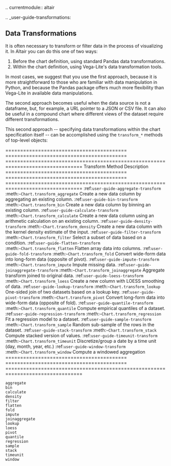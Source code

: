 .. currentmodule:: altair

.. \_user-guide-transformations:

## Data Transformations

It is often necessary to transform or filter data in the process of visualizing
it. In Altair you can do this one of two ways:

1. Before the chart definition, using standard Pandas data transformations.
2. Within the chart definition, using Vega-Lite's data transformation tools.

In most cases, we suggest that you use the first approach, because it is more
straightforward to those who are familiar with data manipulation in Python, and
because the Pandas package offers much more flexibility than Vega-Lite in
available data manipulations.

The second approach becomes useful when the data source is not a dataframe, but,
for example, a URL pointer to a JSON or CSV file. It can also be useful in a
compound chart where different views of the dataset require different
transformations.

This second approach -- specifying data transformations within the chart
specification itself -- can be accomplished using the `transform_*`
methods of top-level objects:

========================================= ========================================= ================================================================================
Transform Method Description
========================================= ========================================= ================================================================================
:ref:`user-guide-aggregate-transform` :meth:`~Chart.transform_aggregate` Create a new data column by aggregating an existing column.
:ref:`user-guide-bin-transform` :meth:`~Chart.transform_bin` Create a new data column by binning an existing column.
:ref:`user-guide-calculate-transform` :meth:`~Chart.transform_calculate` Create a new data column using an arithmetic calculation on an existing column.
:ref:`user-guide-density-transform` :meth:`~Chart.transform_density` Create a new data column with the kernel density estimate of the input.
:ref:`user-guide-filter-transform` :meth:`~Chart.transform_filter` Select a subset of data based on a condition.
:ref:`user-guide-flatten-transform` :meth:`~Chart.transform_flatten` Flatten array data into columns.
:ref:`user-guide-fold-transform` :meth:`~Chart.transform_fold` Convert wide-form data into long-form data (opposite of pivot).
:ref:`user-guide-impute-transform` :meth:`~Chart.transform_impute` Impute missing data.
:ref:`user-guide-joinaggregate-transform` :meth:`~Chart.transform_joinaggregate` Aggregate transform joined to original data.
:ref:`user-guide-loess-transform` :meth:`~Chart.transform_loess` Create a new column with LOESS smoothing of data.
:ref:`user-guide-lookup-transform` :meth:`~Chart.transform_lookup` One-sided join of two datasets based on a lookup key.
:ref:`user-guide-pivot-transform` :meth:`~Chart.transform_pivot` Convert long-form data into wide-form data (opposite of fold).
:ref:`user-guide-quantile-transform` :meth:`~Chart.transform_quantile` Compute empirical quantiles of a dataset.
:ref:`user-guide-regression-transform` :meth:`~Chart.transform_regression` Fit a regression model to a dataset.
:ref:`user-guide-sample-transform` :meth:`~Chart.transform_sample` Random sub-sample of the rows in the dataset.
:ref:`user-guide-stack-transform` :meth:`~Chart.transform_stack` Compute stacked version of values.
:ref:`user-guide-timeunit-transform` :meth:`~Chart.transform_timeunit` Discretize/group a date by a time unit (day, month, year, etc.)
:ref:`user-guide-window-transform` :meth:`~Chart.transform_window` Compute a windowed aggregation
========================================= ========================================= ================================================================================

```{toctree}
aggregate
bin
calculate
density
filter
flatten
fold
impute
joinaggregate
lookup
loess
pivot
quantile
regression
sample
stack
timeunit
window
```
